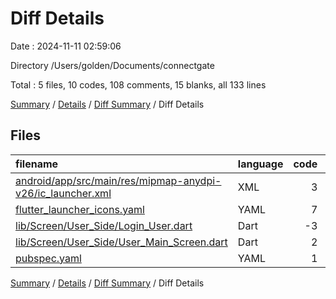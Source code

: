 # Diff Details

Date : 2024-11-11 02:59:06

Directory /Users/golden/Documents/connectgate

Total : 5 files,  10 codes, 108 comments, 15 blanks, all 133 lines

[Summary](results.md) / [Details](details.md) / [Diff Summary](diff.md) / Diff Details

## Files
| filename | language | code | comment | blank | total |
| :--- | :--- | ---: | ---: | ---: | ---: |
| [android/app/src/main/res/mipmap-anydpi-v26/ic_launcher.xml](/android/app/src/main/res/mipmap-anydpi-v26/ic_launcher.xml) | XML | 3 | 0 | 1 | 4 |
| [flutter_launcher_icons.yaml](/flutter_launcher_icons.yaml) | YAML | 7 | 21 | 6 | 34 |
| [lib/Screen/User_Side/Login_User.dart](/lib/Screen/User_Side/Login_User.dart) | Dart | -3 | 81 | 4 | 82 |
| [lib/Screen/User_Side/User_Main_Screen.dart](/lib/Screen/User_Side/User_Main_Screen.dart) | Dart | 2 | 1 | 1 | 4 |
| [pubspec.yaml](/pubspec.yaml) | YAML | 1 | 5 | 3 | 9 |

[Summary](results.md) / [Details](details.md) / [Diff Summary](diff.md) / Diff Details